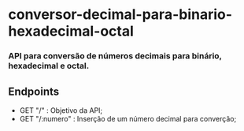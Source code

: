 # conversor-decimal-para-binario-hexadecimal-octal

### API para conversão de números decimais para binário, hexadecimal e octal.

## Endpoints

- GET "/" : Objetivo da API;
- GET "/:numero" : Inserção de um número decimal para converção;
